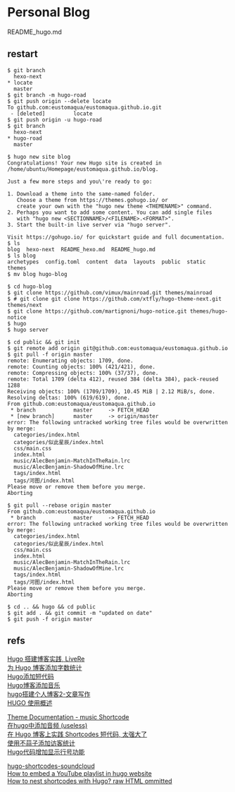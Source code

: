 # Personal Blog

README_hugo.md


## restart

```shell
$ git branch
  hexo-next
* locate
  master
$ git branch -m hugo-road
$ git push origin --delete locate
To github.com:eustomaqua/eustomaqua.github.io.git
 - [deleted]         locate
$ git push origin -u hugo-road
$ git branch
  hexo-next
* hugo-road
  master
```

```shell
$ hugo new site blog
Congratulations! Your new Hugo site is created in /home/ubuntu/Homepage/eustomaqua.github.io/blog.

Just a few more steps and you\'re ready to go:

1. Download a theme into the same-named folder.
   Choose a theme from https://themes.gohugo.io/ or
   create your own with the "hugo new theme <THEMENAME>" command.
2. Perhaps you want to add some content. You can add single files
   with "hugo new <SECTIONNAME>/<FILENAME>.<FORMAT>".
3. Start the built-in live server via "hugo server".

Visit https://gohugo.io/ for quickstart guide and full documentation.
$ ls
blog  hexo-next  README_hexo.md  README_hugo.md
$ ls blog
archetypes  config.toml  content  data  layouts  public  static  themes
$ mv blog hugo-blog
```

```shell
$ cd hugo-blog
$ git clone https://github.com/vimux/mainroad.git themes/mainroad
$ # git clone git clone https://github.com/xtfly/hugo-theme-next.git themes/next
$ git clone https://github.com/martignoni/hugo-notice.git themes/hugo-notice
$ hugo
$ hugo server

$ cd public && git init
$ git remote add origin git@github.com:eustomaqua/eustomaqua.github.io
$ git pull -f origin master
remote: Enumerating objects: 1709, done.
remote: Counting objects: 100% (421/421), done.
remote: Compressing objects: 100% (37/37), done.
remote: Total 1709 (delta 412), reused 384 (delta 384), pack-reused 1288
Receiving objects: 100% (1709/1709), 10.45 MiB | 2.12 MiB/s, done.
Resolving deltas: 100% (619/619), done.
From github.com:eustomaqua/eustomaqua.github.io
 * branch            master     -> FETCH_HEAD
 * [new branch]      master     -> origin/master
error: The following untracked working tree files would be overwritten by merge:
  categories/index.html
  categories/似此星辰/index.html
  css/main.css
  index.html
  music/AlecBenjamin-MatchInTheRain.lrc
  music/AlecBenjamin-ShadowOfMine.lrc
  tags/index.html
  tags/河图/index.html
Please move or remove them before you merge.
Aborting

$ git pull --rebase origin master
From github.com:eustomaqua/eustomaqua.github.io
 * branch            master     -> FETCH_HEAD
error: The following untracked working tree files would be overwritten by merge:
  categories/index.html
  categories/似此星辰/index.html
  css/main.css
  index.html
  music/AlecBenjamin-MatchInTheRain.lrc
  music/AlecBenjamin-ShadowOfMine.lrc
  tags/index.html
  tags/河图/index.html
Please move or remove them before you merge.
Aborting

$ cd .. && hugo && cd public
$ git add . && git commit -m "updated on date"
$ git push -f origin master
```

## refs

[Hugo 搭建博客实践, LiveRe](https://creaink.github.io/post/Devtools/Hugo/Hugo-intro.html)  
[为 Hugo 博客添加字数统计](https://mogeko.me/posts/zh-cn/033/)  
[Hugo添加短代码](https://www.zaqizaba.xyz/posts/hugo%E6%B7%BB%E5%8A%A0%E7%9F%AD%E4%BB%A3%E7%A0%81/)  
[Hugo博客添加音乐](http://www.y9.network/hugo%E5%8D%9A%E5%AE%A2%E6%B7%BB%E5%8A%A0%E9%9F%B3%E4%B9%90/)  
[hugo搭建个人博客2-文章写作](https://shuzang.github.io/2019/hugo-blog-article-write/)  
[HUGO 使用概述](https://kuang.netlify.app/blog/hugo.html)  

[Theme Documentation - music Shortcode](https://hugoloveit.com/theme-documentation-music-shortcode/)  
[在hugo中添加音频 (useless)](https://blog.reez.me/posts/add_audio_to_hugo/)  
[在 Hugo 博客上实践 Shortcodes 短代码, 太强大了](https://matnoble.me/tech/hugo/shortcodes-practice-tutorial-for-hugo/)  
[使用不蒜子添加访客统计](https://blog.mikelyou.com/2020/08/18/busuanzi-visitor-counts-and-sitetime/)  
[Hugo代码增加显示行号功能](https://huangzhongde.cn/post/2020-02-22-hugo-code-linenumber/)  

[hugo-shortcodes-soundcloud](https://github.com/yuma-m/hugo-shortcodes-soundcloud)  
[How to embed a YouTube playlist in hugo website](https://stackoverflow.com/questions/72065012/how-to-embed-a-youtube-playlist-in-hugo-website)  
[How to nest shortcodes with Hugo? raw HTML ommitted](https://stackoverflow.com/questions/62129365/how-to-nest-shortcodes-with-hugo-raw-html-ommitted)  

